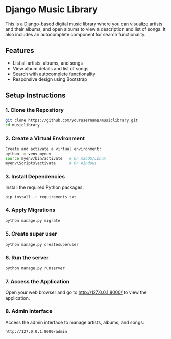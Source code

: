 # Django Music Library

This is a Django-based digital music library where you can visualize artists and their albums, and open albums to view a description and list of songs. It also includes an autocomplete component for search functionality.

## Features

- List all artists, albums, and songs
- View album details and list of songs
- Search with autocomplete functionality
- Responsive design using Bootstrap


## Setup Instructions

### 1. Clone the Repository 
```bash
git clone https://github.com/yourusername/musiclibrary.git
cd musiclibrary 
```

### 2. Create a Virtual Environment
```bash
Create and activate a virtual environment:
python -m venv myenv
source myenv/bin/activate   # On macOS/Linux
myenv\Scripts\activate      # On Windows
```

### 3. Install Dependencies
Install the required Python packages:
```bash
pip install -r requirements.txt
```

### 4. Apply Migrations
```bash
python manage.py migrate
```

### 5. Create super user
```bash
python manage.py createsuperuser
```

### 6. Run the server
```bash
python manage.py runserver
```

### 7. Access the Application
Open your web browser and go to http://127.0.0.1:8000/ to view the application.

### 8. Admin Interface
Access the admin interface to manage artists, albums, and songs:
```
http://127.0.0.1:8000/admin
```
